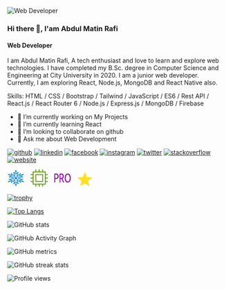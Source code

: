 ![Web Developer](https://media-exp2.licdn.com/dms/image/C5616AQEHvPXoRQyrQw/profile-displaybackgroundimage-shrink_200_800/0/1654736115733?e=1660176000&v=beta&t=Lbw91kH0bOEDf_DNCu_PdBxIR1_pTqr3JfCKkKkw3uc)

### Hi there 👋, I'am Abdul Matin Rafi
#### Web Developer


I am Abdul Matin Rafi, A tech enthusiast and love to learn and explore web technologies. I have completed my B.Sc. degree in Computer Science and Engineering at City University in 2020. I am a junior web developer. Currently, I am exploring React, Node.js, MongoDB and React Native also.

Skills: HTML / CSS / Bootstrap / Tailwind / JavaScript / ES6 / Rest API / React.js / React Router 6 / Node.js / Express.js / MongoDB / Firebase

- 🔭 I’m currently working on My Projects 
- 🌱 I’m currently learning React 
- 👯 I’m looking to collaborate on github 
- 💬 Ask me about Web Development 


[<img src='https://cdn.jsdelivr.net/npm/simple-icons@3.0.1/icons/github.svg' alt='github' height='40'>](https://github.com/abdulmatin303)  [<img src='https://cdn.jsdelivr.net/npm/simple-icons@3.0.1/icons/linkedin.svg' alt='linkedin' height='40'>](https://www.linkedin.com/in/abdulmatin303/)  [<img src='https://cdn.jsdelivr.net/npm/simple-icons@3.0.1/icons/facebook.svg' alt='facebook' height='40'>](https://www.facebook.com/abdulmatinrafi)  [<img src='https://cdn.jsdelivr.net/npm/simple-icons@3.0.1/icons/instagram.svg' alt='instagram' height='40'>](https://www.instagram.com/amrafi303/)  [<img src='https://cdn.jsdelivr.net/npm/simple-icons@3.0.1/icons/twitter.svg' alt='twitter' height='40'>](https://twitter.com/abdulmatin303)  [<img src='https://cdn.jsdelivr.net/npm/simple-icons@3.0.1/icons/stackoverflow.svg' alt='stackoverflow' height='40'>](https://stackoverflow.com/users/17967973/abdulmatin303)  [<img src='https://cdn.jsdelivr.net/npm/simple-icons@3.0.1/icons/icloud.svg' alt='website' height='40'>](https://amrafi-portfolio.netlify.app/)  

<a href='https://archiveprogram.github.com/'><img src='https://raw.githubusercontent.com/acervenky/animated-github-badges/master/assets/acbadge.gif' width='40' height='40'></a> <a href='https://docs.github.com/en/developers'><img src='https://raw.githubusercontent.com/acervenky/animated-github-badges/master/assets/devbadge.gif' width='40' height='40'></a> <a href='https://github.com/pricing'><img src='https://raw.githubusercontent.com/acervenky/animated-github-badges/master/assets/pro.gif' width='40' height='40'></a> <a href='https://stars.github.com/'><img src='https://raw.githubusercontent.com/acervenky/animated-github-badges/master/assets/starbadge.gif' width='35' height='35'></a> 

[![trophy](https://github-profile-trophy.vercel.app/?username=abdulmatin303)](https://github.com/ryo-ma/github-profile-trophy)

[![Top Langs](https://github-readme-stats.vercel.app/api/top-langs/?username=abdulmatin303)](https://github.com/anuraghazra/github-readme-stats)

![GitHub stats](https://github-readme-stats.vercel.app/api?username=abdulmatin303&show_icons=true&count_private=true)  

![GitHub Activity Graph](https://activity-graph.herokuapp.com/graph?username=abdulmatin303)  

![GitHub metrics](https://metrics.lecoq.io/abdulmatin303)  

![GitHub streak stats](https://github-readme-streak-stats.herokuapp.com/?user=abdulmatin303)  

![Profile views](https://gpvc.arturio.dev/abdulmatin303)  
